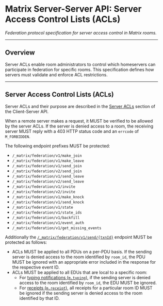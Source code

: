 # Matrix Server-Server API: Server Access Control Lists (ACLs)

*Federation protocol specification for server access control in Matrix rooms.*

---

## Overview

Server ACLs enable room administrators to control which homeservers can participate in federation for specific rooms. This specification defines how servers must validate and enforce ACL restrictions.

---

## Server Access Control Lists (ACLs)

Server ACLs and their purpose are described in the [Server ACLs](https://spec.matrix.org/unstable/client-server-api/#server-access-control-lists-acls-for-rooms) section of the Client-Server API.

When a remote server makes a request, it MUST be verified to be allowed by the server ACLs. If the server is denied access to a room, the receiving server MUST reply with a 403 HTTP status code and an `errcode` of `M_FORBIDDEN`.

The following endpoint prefixes MUST be protected:

- `/_matrix/federation/v1/make_join`
- `/_matrix/federation/v1/make_leave`
- `/_matrix/federation/v1/send_join`
- `/_matrix/federation/v2/send_join`
- `/_matrix/federation/v1/send_leave`
- `/_matrix/federation/v2/send_leave`
- `/_matrix/federation/v1/invite`
- `/_matrix/federation/v2/invite`
- `/_matrix/federation/v1/make_knock`
- `/_matrix/federation/v1/send_knock`
- `/_matrix/federation/v1/state`
- `/_matrix/federation/v1/state_ids`
- `/_matrix/federation/v1/backfill`
- `/_matrix/federation/v1/event_auth`
- `/_matrix/federation/v1/get_missing_events`

Additionally the [`/_matrix/federation/v1/send/{txnId}`](https://spec.matrix.org/unstable/server-server-api/#put_matrixfederationv1sendtxnid) endpoint MUST be protected as follows:

- ACLs MUST be applied to all PDUs on a per-PDU basis. If the sending server is denied access to the room identified by `room_id`, the PDU MUST be ignored with an appropriate error included in the response for the respective event ID.
- ACLs MUST be applied to all EDUs that are local to a specific room:
	- For [typing notifications (`m.typing`)](https://spec.matrix.org/unstable/server-server-api/#typing-notifications), if the sending server is denied access to the room identified by `room_id`, the EDU MUST be ignored.
	- For [receipts (`m.receipt`)](https://spec.matrix.org/unstable/server-server-api/#receipts), all receipts for a particular room ID MUST be ignored if the sending server is denied access to the room identified by that ID.